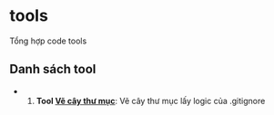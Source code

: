 # tools

Tổng hợp code tools

## Danh sách tool

- 1. **Tool [Vẽ cây thư mục](./draw_tree_folder_file/)**: Vẽ cây thư mục lấy logic của .gitignore
